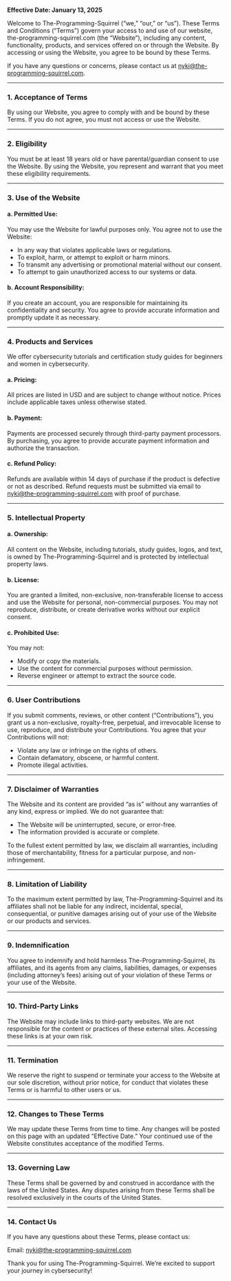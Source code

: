 **Effective Date: January 13, 2025**

Welcome to The-Programming-Squirrel (“we,” “our,” or “us”). These Terms and Conditions (“Terms”) govern your access to and use of our website, the-programming-squirrel.com (the “Website”), including any content, functionality, products, and services offered on or through the Website. By accessing or using the Website, you agree to be bound by these Terms.

If you have any questions or concerns, please contact us at <nyki@the-programming-squirrel.com>.

---

### 1. **Acceptance of Terms**
By using our Website, you agree to comply with and be bound by these Terms. If you do not agree, you must not access or use the Website.

---

### 2. **Eligibility**
You must be at least 18 years old or have parental/guardian consent to use the Website. By using the Website, you represent and warrant that you meet these eligibility requirements.

---

### 3. **Use of the Website**
#### **a. Permitted Use:**
You may use the Website for lawful purposes only. You agree not to use the Website:
- In any way that violates applicable laws or regulations.
- To exploit, harm, or attempt to exploit or harm minors.
- To transmit any advertising or promotional material without our consent.
- To attempt to gain unauthorized access to our systems or data.

#### **b. Account Responsibility:**
If you create an account, you are responsible for maintaining its confidentiality and security. You agree to provide accurate information and promptly update it as necessary.

---

### 4. **Products and Services**
We offer cybersecurity tutorials and certification study guides for beginners and women in cybersecurity.

#### **a. Pricing:**
All prices are listed in USD and are subject to change without notice. Prices include applicable taxes unless otherwise stated.

#### **b. Payment:**
Payments are processed securely through third-party payment processors. By purchasing, you agree to provide accurate payment information and authorize the transaction.

#### **c. Refund Policy:**
Refunds are available within 14 days of purchase if the product is defective or not as described. Refund requests must be submitted via email to <nyki@the-programming-squirrel.com> with proof of purchase.

---

### 5. **Intellectual Property**
#### **a. Ownership:**
All content on the Website, including tutorials, study guides, logos, and text, is owned by The-Programming-Squirrel and is protected by intellectual property laws.

#### **b. License:**
You are granted a limited, non-exclusive, non-transferable license to access and use the Website for personal, non-commercial purposes. You may not reproduce, distribute, or create derivative works without our explicit consent.

#### **c. Prohibited Use:**
You may not:
- Modify or copy the materials.
- Use the content for commercial purposes without permission.
- Reverse engineer or attempt to extract the source code.

---

### 6. **User Contributions**
If you submit comments, reviews, or other content (“Contributions”), you grant us a non-exclusive, royalty-free, perpetual, and irrevocable license to use, reproduce, and distribute your Contributions. You agree that your Contributions will not:
- Violate any law or infringe on the rights of others.
- Contain defamatory, obscene, or harmful content.
- Promote illegal activities.

---

### 7. **Disclaimer of Warranties**
The Website and its content are provided “as is” without any warranties of any kind, express or implied. We do not guarantee that:
- The Website will be uninterrupted, secure, or error-free.
- The information provided is accurate or complete.

To the fullest extent permitted by law, we disclaim all warranties, including those of merchantability, fitness for a particular purpose, and non-infringement.

---

### 8. **Limitation of Liability**
To the maximum extent permitted by law, The-Programming-Squirrel and its affiliates shall not be liable for any indirect, incidental, special, consequential, or punitive damages arising out of your use of the Website or our products and services.

---

### 9. **Indemnification**
You agree to indemnify and hold harmless The-Programming-Squirrel, its affiliates, and its agents from any claims, liabilities, damages, or expenses (including attorney’s fees) arising out of your violation of these Terms or your use of the Website.

---

### 10. **Third-Party Links**
The Website may include links to third-party websites. We are not responsible for the content or practices of these external sites. Accessing these links is at your own risk.

---

### 11. **Termination**
We reserve the right to suspend or terminate your access to the Website at our sole discretion, without prior notice, for conduct that violates these Terms or is harmful to other users or us.

---

### 12. **Changes to These Terms**
We may update these Terms from time to time. Any changes will be posted on this page with an updated “Effective Date.” Your continued use of the Website constitutes acceptance of the modified Terms.

---

### 13. **Governing Law**
These Terms shall be governed by and construed in accordance with the laws of the United States. Any disputes arising from these Terms shall be resolved exclusively in the courts of the United States.

---

### 14. **Contact Us**
If you have any questions about these Terms, please contact us:

Email: <nyki@the-programming-squirrel.com>  

Thank you for using The-Programming-Squirrel. We’re excited to support your journey in cybersecurity!

